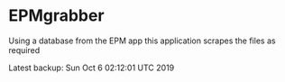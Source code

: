 # EPMgrabber
Using a database from the EPM app this application scrapes the files as required


Latest backup: Sun Oct 6 02:12:01 UTC 2019
